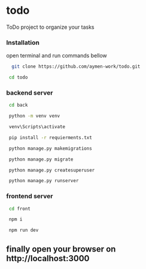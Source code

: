 # todo
ToDo project to organize your tasks

### Installation 
open terminal and run commands bellow
```bash
  git clone https://github.com/aymen-work/todo.git
```
```bash
 cd todo
```
### backend server
```bash
 cd back
```
```bash
 python -m venv venv
```
```bash
 venv\Scripts\activate
```
```bash
 pip install -r requierments.txt
```
```bash
 python manage.py makemigrations
```
```bash
 python manage.py migrate
```
```bash
 python manage.py createsuperuser
```
```bash
 python manage.py runserver
```

### frontend server
```bash
 cd front
```
```bash
 npm i
```
```bash
 npm run dev
```

## finally open your browser on http://localhost:3000

